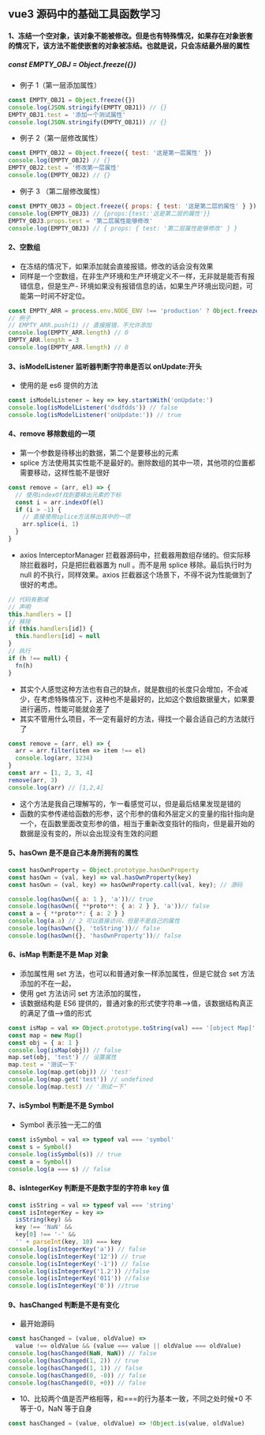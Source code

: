 ## vue3 源码中的基础工具函数学习

#### 1、冻结一个空对象，该对象不能被修改。但是也有特殊情况，如果存在对象嵌套的情况下，该方法不能使嵌套的对象被冻结。也就是说，只会冻结最外层的属性

##### const EMPTY_OBJ = Object.freeze({})

- 例子 1（第一层添加属性）

```js
const EMPTY_OBJ1 = Object.freeze({})
console.log(JSON.stringify(EMPTY_OBJ1)) // {}
EMPTY_OBJ1.test = '添加一个测试属性'
console.log(JSON.stringify(EMPTY_OBJ1)) // {}
```

- 例子 2（第一层修改属性）

```js
const EMPTY_OBJ2 = Object.freeze({ test: '这是第一层属性' })
console.log(EMPTY_OBJ2) // {}
EMPTY_OBJ2.test = '修改第一层属性'
console.log(EMPTY_OBJ2) // {}
```

- 例子 3 （第二层修改属性）

```js
const EMPTY_OBJ3 = Object.freeze({ props: { test: '这是第二层的属性' } })
console.log(EMPTY_OBJ3) // {props:{test:'这是第二层的属性'}}
EMPTY_OBJ3.props.test = '第二层属性能够修改'
console.log(EMPTY_OBJ3) // { props: { test: '第二层属性能够修改' } }
```

#### 2、空数组

- 在冻结的情况下，如果添加就会直接报错。修改的话会没有效果
- 同样是一个空数组，在非生产环境和生产环境定义不一样，无非就是能否有报错信息，但是生产- 环境如果没有报错信息的话，如果生产环境出现问题，可能第一时间不好定位。

```js
const EMPTY_ARR = process.env.NODE_ENV !== 'production' ? Object.freeze([]) : []
// 例子
// EMPTY_ARR.push(1) // 直接报错，不允许添加
console.log(EMPTY_ARR.length) // 0
EMPTY_ARR.length = 3
console.log(EMPTY_ARR.length) // 0
```

#### 3、isModelListener 监听器判断字符串是否以 onUpdate:开头

- 使用的是 es6 提供的方法

```js
const isModelListener = key => key.startsWith('onUpdate:')
console.log(isModelListener('dsdfdds')) // false
console.log(isModelListener('onUpdate:')) // true
```

#### 4、remove 移除数组的一项

- 第一个参数是待移出的数据，第二个是要移出的元素
- splice 方法使用其实性能不是最好的。删除数组的其中一项，其他项的位置都需要移动，这样性能不是很好

```js
const remove = (arr, el) => {
  // 使用indexOf找到要移出元素的下标
  const i = arr.indexOf(el)
  if (i > -1) {
    // 直接使用splice方法移出其中的一项
    arr.splice(i, 1)
  }
}
```

- axios InterceptorManager 拦截器源码中，拦截器用数组存储的。但实际移除拦截器时，只是把拦截器置为 null 。而不是用 splice 移除。最后执行时为 null 的不执行，同样效果。axios 拦截器这个场景下，不得不说为性能做到了很好的考虑。

```js
// 代码有删减
// 声明
this.handlers = []
// 移除
if (this.handlers[id]) {
  this.handlers[id] = null
}
// 执行
if (h !== null) {
  fn(h)
}
```

- 其实个人感觉这种方法也有自己的缺点，就是数组的长度只会增加，不会减少，在考虑特殊情况下，这种也不是最好的，比如这个数组数据量大，如果要进行遍历，性能可能就会差了
- 其实不管用什么项目，不一定有最好的方法，得找一个最合适自己的方法就行了

```js
const remove = (arr, el) => {
  arr = arr.filter(item => item !== el)
  console.log(arr, 3234)
}
const arr = [1, 2, 3, 4]
remove(arr, 3)
console.log(arr) // [1,2,4]
```

- 这个方法是我自己理解写的，乍一看感觉可以，但是最后结果发现是错的
- 函数的实参传递给函数的形参，这个形参的值和外层定义的变量的指针指向是一个，在函数里面改变形参的值，相当于重新改变指针的指向，但是最开始的数据是没有变的，所以会出现没有生效的问题

#### 5、hasOwn 是不是自己本身所拥有的属性

```js
const hasOwnProperty = Object.prototype.hasOwnProperty
const hasOwn = (val, key) => val.hasOwnProperty(key)
const hasOwn = (val, key) => hasOwnProperty.call(val, key); // 源码

console.log(hasOwn({ a: 1 }, 'a'))// true
console.log(hasOwn({ **proto**: { a: 2 } }, 'a'))// false
const a = { **proto**: { a: 2 } }
console.log(a.a) // 2 可以直接访问，但是不是自己的属性
console.log(hasOwn({}, 'toString'))// false
console.log(hasOwn({}, 'hasOwnProperty'))// false
```

#### 6、isMap 判断是不是 Map 对象

- 添加属性用 set 方法，也可以和普通对象一样添加属性，但是它就合 set 方法添加的不在一起，
- 使用 get 方法访问 set 方法添加的属性，
- 该数据结构是 ES6 提供的，普通对象的形式使字符串-->值，该数据结构真正的满足了值-->值的形式

```js
const isMap = val => Object.prototype.toString(val) === '[object Map]'
const map = new Map()
const obj = { a: 1 }
console.log(isMap(obj)) // false
map.set(obj, 'test') // 设置属性
map.test = '测试一下'
console.log(map.get(obj)) // 'test'
console.log(map.get('test')) // undefined
console.log(map.test) // '测试一下’
```

#### 7、isSymbol 判断是不是 Symbol

- Symbol 表示独一无二的值

```js
const isSymbol = val => typeof val === 'symbol'
const s = Symbol()
console.log(isSymbol(s)) // true
const a = Symbol()
console.log(a === s) // false
```

#### 8、isIntegerKey 判断是不是数字型的字符串 key 值

```js
const isString = val => typeof val === 'string'
const isIntegerKey = key =>
  isString(key) &&
  key !== 'NaN' &&
  key[0] !== '-' &&
  '' + parseInt(key, 10) === key
console.log(isIntegerKey('a')) // false
console.log(isIntegerKey('12')) // true
console.log(isIntegerKey('-1')) // false
console.log(isIntegerKey('1.2')) //false
console.log(isIntegerKey('011')) //false
console.log(isIntegerKey('0')) //true
```

#### 9、hasChanged 判断是不是有变化

- 最开始源码

```js
const hasChanged = (value, oldValue) =>
  value !== oldValue && (value === value || oldValue === oldValue)
console.log(hasChanged(NaN, NaN)) // false
console.log(hasChanged(1, 2)) // true
console.log(hasChanged(1, 1)) // false
console.log(hasChanged(0, -0)) // false
console.log(hasChanged(0, +0)) // false
```

- 10、比较两个值是否严格相等，和===的行为基本一致，不同之处时候+0 不等于-0，NaN 等于自身

```js
const hasChanged = (value, oldValue) => !Object.is(value, oldValue)
```
